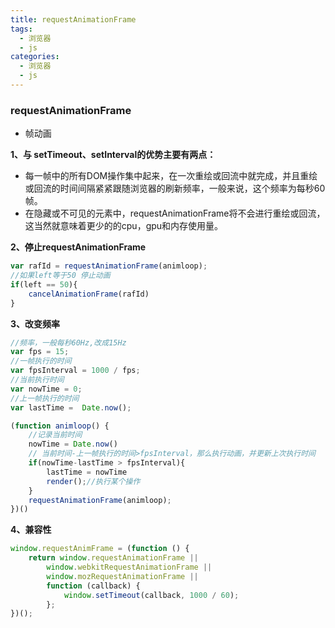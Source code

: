 ```yaml
---
title: requestAnimationFrame
tags:
  - 浏览器
  - js
categories:
  - 浏览器
  - js
---
```




### requestAnimationFrame

+ 帧动画

**1、与 setTimeout、setInterval的优势主要有两点：**

+ 每一帧中的所有DOM操作集中起来，在一次重绘或回流中就完成，并且重绘或回流的时间间隔紧紧跟随浏览器的刷新频率，一般来说，这个频率为每秒60帧。
+ 在隐藏或不可见的元素中，requestAnimationFrame将不会进行重绘或回流，这当然就意味着更少的的cpu，gpu和内存使用量。

**2、停止requestAnimationFrame**

```js
var rafId = requestAnimationFrame(animloop);
//如果left等于50 停止动画
if(left == 50){
	cancelAnimationFrame(rafId)
}
```

**3、改变频率**

```js
//频率，一般每秒60Hz,改成15Hz
var fps = 15;
//一帧执行的时间
var fpsInterval = 1000 / fps;
//当前执行时间
var nowTime = 0;
//上一帧执行的时间
var lastTime =  Date.now();

(function animloop() {
    //记录当前时间
    nowTime = Date.now()
    // 当前时间-上一帧执行的时间>fpsInterval，那么执行动画，并更新上次执行时间
    if(nowTime-lastTime > fpsInterval){
        lastTime = nowTime
        render();//执行某个操作
    }
    requestAnimationFrame(animloop);
})()
```

**4、兼容性**

```js
window.requestAnimFrame = (function () {
    return window.requestAnimationFrame ||
        window.webkitRequestAnimationFrame ||
        window.mozRequestAnimationFrame ||
        function (callback) {
            window.setTimeout(callback, 1000 / 60);
        };
})();
```

